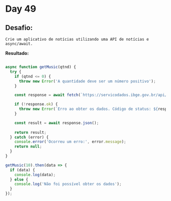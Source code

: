 # Day 49

## Desafio:

	Crie um aplicativo de notícias utilizando uma API de notícias e async/await.

**Resultado:**

```javascript

async function getMusic(qtnd) {
  try {
    if (qtnd <= 0) {
      throw new Error('A quantidade deve ser um número positivo');
    }

    const response = await fetch(`https://servicodados.ibge.gov.br/api/v3/noticias/?qtd=${qtnd}`);

    if (!response.ok) {
      throw new Error(`Erro ao obter os dados. Código de status: ${response.status}`);
    }

    const result = await response.json();
    
    return result;
  } catch (error) {
    console.error('Ocorreu um erro:', error.message);
    return null; 
  }
}

getMusic(10).then(data => {
  if (data) {
    console.log(data);
  } else {
    console.log('Não foi possível obter os dados');
  }
});
